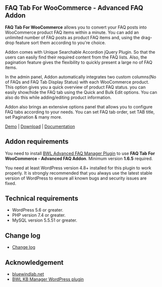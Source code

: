 ## FAQ Tab For WooCommerce - Advanced FAQ Addon

**FAQ Tab For WooCommerce** allows you to convert your FAQ posts into WooCommerce product FAQ items within a minute. You can add an unlimited number of FAQ posts as product FAQ items and, using the drag-drop feature sort them according to you're choice.

Addon comes with Unique Searchable Accordion jQuery Plugin. So that the users can easily find their required content from the FAQ lists. Also, the pagination feature gives the flexibility to quickly present a large no of FAQ items.

In the admin panel, Addon automatically integrates two custom columns(No of FAQs and FAQ Tab Display Status) with each WooCommerce product. This option gives you a quick overview of product FAQ status. you can easily show/hide the FAQ tab using the Quick and Bulk Edit options. You can also do this while adding/editing product information.

Addon also brings an extensive options panel that allows you to configure FAQ tabs according to your needs. You can set FAQ tab order, set TAB title, set Pagination & many more.

[Demo](https://projects.bluewindlab.net/wpplugin/baf/product/woo-single-2/) | [Download](https://bluewindlab.net/portfolio/faq-tab-for-woocommerce-advanced-faq-addon/) | [Documentation](https://xenioushk.github.io/docs-plugins-addon/baf-addon/ftfwc/index.html)

## Addon requirements

You need to install [BWL Advanced FAQ Manager Plugin](https://1.envato.market/baf-wp) to use **FAQ Tab For WooCommerce - Advanced FAQ Addon**. Minimum version **1.6.5** required.

You need at least WordPress version 4.8+ installed for this plugin to work properly. It is strongly recommended that you always use the latest stable version of WordPress to ensure all known bugs and security issues are fixed.

## Technical requirements

- WordPress 5.6 or greater.
- PHP version 7.4 or greater.
- MySQL version 5.5.51 or greater.

## Change log

- [Change log](https://xenioushk.github.io/docs-plugins-addon/baf-addon/ftfwc/index.html#changelog)

## Acknowledgement

- [bluewindlab.net](https://bluewindlab.net)
- [BWL KB Manager WordPress plugin](https://1.envato.market/baf-wp)
